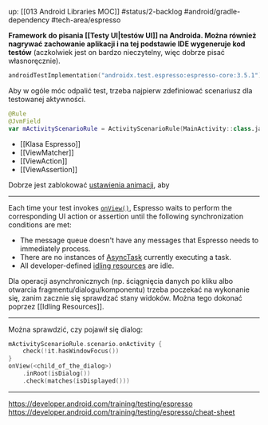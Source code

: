 up: [[013 Android Libraries MOC]]
#status/2-backlog
#android/gradle-dependency
#tech-area/espresso

**Framework do pisania [[Testy UI|testów UI]] na Androida. Można również nagrywać zachowanie aplikacji i na tej podstawie IDE wygeneruje kod testów** (aczkolwiek jest on bardzo nieczytelny, więc dobrze pisać własnoręcznie).

```kotlin
androidTestImplementation("androidx.test.espresso:espresso-core:3.5.1")
```

Aby w ogóle móc odpalić test, trzeba najpierw zdefiniować scenariusz dla testowanej aktywności.

```kotlin
@Rule  
@JvmField  
var mActivityScenarioRule = ActivityScenarioRule(MainActivity::class.java)
```


- [[Klasa Espresso]]
- [[ViewMatcher]]
- [[ViewAction]] 
- [[ViewAssertion]] 

Dobrze jest zablokować [ustawienia animacji](), aby 

---

Each time your test invokes [`onView()`](https://developer.android.com/reference/androidx/test/espresso/Espresso#onView(org.hamcrest.Matcher%3Candroid.view.View%3E)), Espresso waits to perform the corresponding UI action or assertion until the following synchronization conditions are met:

- The message queue doesn't have any messages that Espresso needs to immediately process.
- There are no instances of [AsyncTask](https://developer.android.com/reference/android/os/AsyncTask) currently executing a task.
- All developer-defined [idling resources](https://developer.android.com/training/testing/espresso/idling-resource) are idle.

Dla operacji asynchronicznych (np. ściągnięcia danych po kliku albo otwarcia fragmentu/dialogu/komponentu) trzeba poczekać na wykonanie się, zanim zacznie się sprawdzać stany widoków. Można tego dokonać poprzez [[Idling Resources]].    

---

Można sprawdzić, czy pojawił się dialog:

```kotlin
mActivityScenarioRule.scenario.onActivity {  
    check(!it.hasWindowFocus())  
}  
onView(<child_of_the_dialog>)  
    .inRoot(isDialog())  
    .check(matches(isDisplayed()))
```

---
https://developer.android.com/training/testing/espresso
https://developer.android.com/training/testing/espresso/cheat-sheet